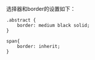 选择器和border的设置如下：
    
    .abstract {
        border: medium black solid;
    }
    
    span{
        border: inherit;
    }
